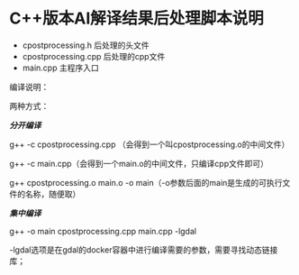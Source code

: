 # C++版本AI解译结果后处理脚本说明

* cpostprocessing.h 后处理的头文件
* cpostprocessing.cpp 后处理的cpp文件
* main.cpp 主程序入口

编译说明：

两种方式：

*****分开编译*****

g++ -c cpostprocessing.cpp （会得到一个叫cpostprocessing.o的中间文件）

g++ -c main.cpp（会得到一个main.o的中间文件，只编译cpp文件即可）

g++ cpostprocessing.o main.o -o main（-o参数后面的main是生成的可执行文件的名称，随便取）

*****集中编译*****

g++ -o main cpostprocessing.cpp main.cpp -lgdal

-lgdal选项是在gdal的docker容器中进行编译需要的参数，需要寻找动态链接库；